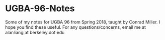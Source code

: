 # UGBA-96-Notes
Some of my notes for UGBA 96 from Spring 2018, taught by Conrad Miller.
I hope you find these useful.
For any questions/concerns, email me at alanliang at berkeley dot edu 
